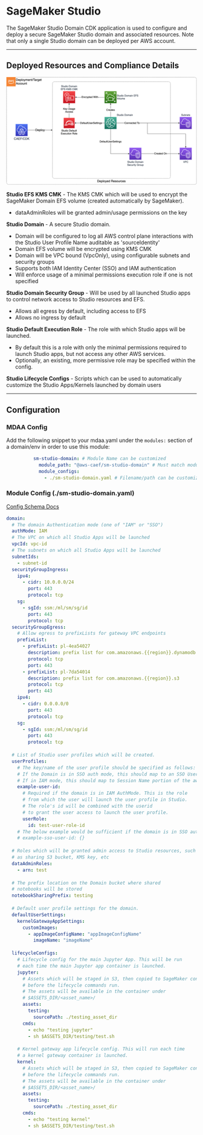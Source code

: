 # SageMaker Studio

The SageMaker Studio Domain CDK application is used to configure and deploy a secure SageMaker Studio domain and associated resources. Note that only a single Studio domain can be deployed per AWS account.

***

## Deployed Resources and Compliance Details

![studio-domain](../../../constructs/L3/ai/sm-studio-domain-l3-construct/docs/studio-domain.png)

**Studio EFS KMS CMK** - The KMS CMK which will be used to encrypt the SageMaker Domain EFS volume (created automatically by SageMaker).
  
* dataAdminRoles will be granted admin/usage permissions on the key

**Studio Domain** - A secure Studio domain.

* Domain will be configured to log all AWS control plane interactions with the Studio User Profile Name auditable as 'sourceIdentity'
* Domain EFS volume will be encrypted using KMS CMK
* Domain will be VPC bound (VpcOnly), using configurable subnets and security groups
* Supports both IAM Identity Center (SSO) and IAM authentication
* Will enforce usage of a minimal permissions execution role if one is not specified

**Studio Domain Security Group** - Will be used by all launched Studio apps to control network access to Studio resources and EFS.

* Allows all egress by default, including access to EFS
* Allows no ingress by default

**Studio Default Execution Role** - The role with which Studio apps will be launched.

* By default this is a role with only the minimal permissions required to launch Studio apps, but not access any other AWS services.
* Optionally, an existing, more permissive role may be specified within the config.

**Studio Lifecycle Configs** - Scripts which can be used to automatically customize the Studio Apps/Kernels launched by domain users

***

## Configuration

### MDAA Config

Add the following snippet to your mdaa.yaml under the `modules:` section of a domain/env in order to use this module:

```yaml
          sm-studio-domain: # Module Name can be customized
            module_path: "@aws-caef/sm-studio-domain" # Must match module NPM package name
            module_configs:
              - ./sm-studio-domain.yaml # Filename/path can be customized
```

### Module Config (./sm-studio-domain.yaml)

[Config Schema Docs](SCHEMA.md)

```yaml
domain:
  # The domain Authentication mode (one of "IAM" or "SSO")
  authMode: IAM
  # The VPC on which all Studio Apps will be launched
  vpcId: vpc-id
  # The subnets on which all Studio Apps will be launched
  subnetIds:
    - subnet-id
  securityGroupIngress:
    ipv4:
      - cidr: 10.0.0.0/24
        port: 443
        protocol: tcp
    sg:
      - sgId: ssm:/ml/sm/sg/id
        port: 443
        protocol: tcp
  securityGroupEgress:
    # Allow egress to prefixLists for gateway VPC endpoints
    prefixList:
      - prefixList: pl-4ea54027
        description: prefix list for com.amazonaws.{{region}}.dynamodb
        protocol: tcp
        port: 443
      - prefixList: pl-7da54014
        description: prefix list for com.amazonaws.{{region}}.s3
        protocol: tcp
        port: 443
    ipv4:
      - cidr: 0.0.0.0/0
        port: 443
        protocol: tcp
    sg:
      - sgId: ssm:/ml/sm/sg/id
        port: 443
        protocol: tcp

  # List of Studio user profiles which will be created.
  userProfiles:
    # The key/name of the user profile should be specified as follows:
    # If the Domain is in SSO auth mode, this should map to an SSO User ID.
    # If in IAM mode, this should map to Session Name portion of the aws:userid variable.
    example-user-id:
      # Required if the domain is in IAM AuthMode. This is the role
      # from which the user will launch the user profile in Studio.
      # The role's id will be combined with the userid
      # to grant the user access to launch the user profile.
      userRole:
        id: test-user-role-id
    # The below example would be sufficient if the domain is in SSO auth mode.
    # example-sso-user-id: {}

  # Roles which will be granted admin access to Studio resources, such
  # as sharing S3 bucket, KMS key, etc
  dataAdminRoles:
    - arn: test

  # The prefix location on the Domain bucket where shared
  # notebooks will be stored
  notebookSharingPrefix: testing

  # Default user profile settings for the domain.
  defaultUserSettings:
    kernelGatewayAppSettings:
      customImages:
        - appImageConfigName: "appImageConfigName"
          imageName: "imageName"

  lifecycleConfigs:
    # Lifecycle config for the main Jupyter App. This will be run
    # each time the main Jupyter app container is launched.
    jupyter:
      # Assets which will be staged in S3, then copied to SageMaker container
      # before the lifecycle commands run.
      # The assets will be available in the container under
      # $ASSETS_DIR/<asset_name>/
      assets:
        testing:
          sourcePath: ./testing_asset_dir
      cmds:
        - echo "testing jupyter"
        - sh $ASSETS_DIR/testing/test.sh

    # Kernel gateway app lifecycle config. This will run each time
    # a kernel gateway container is launched.
    kernel:
      # Assets which will be staged in S3, then copied to SageMaker container
      # before the lifecycle commands run.
      # The assets will be available in the container under
      # $ASSETS_DIR/<asset_name>/
      assets:
        testing:
          sourcePath: ./testing_asset_dir
      cmds:
        - echo "testing kernel"
        - sh $ASSETS_DIR/testing/test.sh


```
